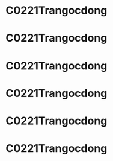 # C0221Trangocdong
# C0221Trangocdong
# C0221Trangocdong
# C0221Trangocdong
# C0221Trangocdong
# C0221Trangocdong
